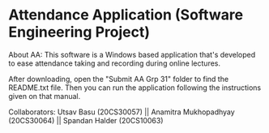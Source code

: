 # Attendance Application (Software Engineering Project)
About AA:
This software is a Windows based application that's developed to ease attendance taking and recording during online lectures.

After downloading, open the "Submit AA Grp 31" folder to find the README.txt file. Then you can run the application following the instructions given on that manual.

Collaborators:
Utsav Basu (20CS30057) || Anamitra Mukhopadhyay (20CS30064) || Spandan Halder (20CS10063)
